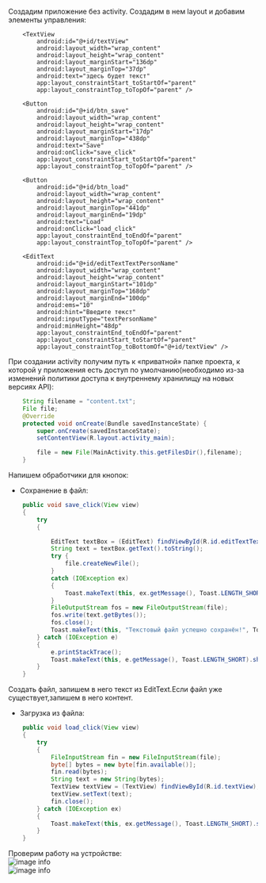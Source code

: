  Создадим приложение без activity. Создадим в нем layout и добавим элементы управления:  
```
	<TextView
        android:id="@+id/textView"
        android:layout_width="wrap_content"
        android:layout_height="wrap_content"
        android:layout_marginStart="136dp"
        android:layout_marginTop="37dp"
        android:text="здесь будет текст"
        app:layout_constraintStart_toStartOf="parent"
        app:layout_constraintTop_toTopOf="parent" />

    <Button
        android:id="@+id/btn_save"
        android:layout_width="wrap_content"
        android:layout_height="wrap_content"
        android:layout_marginStart="17dp"
        android:layout_marginTop="438dp"
        android:text="Save"
        android:onClick="save_click"
        app:layout_constraintStart_toStartOf="parent"
        app:layout_constraintTop_toTopOf="parent" />

    <Button
        android:id="@+id/btn_load"
        android:layout_width="wrap_content"
        android:layout_height="wrap_content"
        android:layout_marginTop="441dp"
        android:layout_marginEnd="19dp"
        android:text="Load"
        android:onClick="load_click"
        app:layout_constraintEnd_toEndOf="parent"
        app:layout_constraintTop_toTopOf="parent" />

    <EditText
        android:id="@+id/editTextTextPersonName"
        android:layout_width="wrap_content"
        android:layout_height="wrap_content"
        android:layout_marginStart="101dp"
        android:layout_marginTop="168dp"
        android:layout_marginEnd="100dp"
        android:ems="10"
        android:hint="Введите текст"
        android:inputType="textPersonName"
        android:minHeight="48dp"
        app:layout_constraintEnd_toEndOf="parent"
        app:layout_constraintStart_toStartOf="parent"
        app:layout_constraintTop_toBottomOf="@+id/textView" />
```  
При создании activity получим путь к «приватной» папке проекта, к которой у приложения есть
 доступ по умолчанию(необходимо из-за изменений политики доступа к внутреннему 
 хранилищу на новых версиях API):  
```Java
	String filename = "content.txt";
    File file;
    @Override
    protected void onCreate(Bundle savedInstanceState) {
        super.onCreate(savedInstanceState);
        setContentView(R.layout.activity_main);

        file = new File(MainActivity.this.getFilesDir(),filename);
    }
```
Напишем обработчики для кнопок:  
- Сохранение в файл:  
```Java
	public void save_click(View view)
    {
        try
        {

            EditText textBox = (EditText) findViewById(R.id.editTextTextPersonName);
            String text = textBox.getText().toString();
            try {
                file.createNewFile();
            }
            catch (IOException ex)
            {
                Toast.makeText(this, ex.getMessage(), Toast.LENGTH_SHORT).show();
            }
            FileOutputStream fos = new FileOutputStream(file);
            fos.write(text.getBytes());
            fos.close();
            Toast.makeText(this, "Текстовый файл успешно сохранён!", Toast.LENGTH_SHORT).show();
        } catch (IOException e)
        {
            e.printStackTrace();
            Toast.makeText(this, e.getMessage(), Toast.LENGTH_SHORT).show();
        }
    }
```  
Cоздать файл, запишем в него текст из EditText.Если файл уже существует,запишем в него контент.
- Загрузка из файла:  
```Java
	public void load_click(View view)
    {
        try
        {
            FileInputStream fin = new FileInputStream(file);
            byte[] bytes = new byte[fin.available()];
            fin.read(bytes);
            String text = new String(bytes);
            TextView textView = (TextView) findViewById(R.id.textView);
            textView.setText(text);
            fin.close();
        } catch (IOException ex)
        {
            Toast.makeText(this, ex.getMessage(), Toast.LENGTH_SHORT).show();
        }
    }
```  
Проверим работу на устройстве:  
![image info](/imgs/mob_lab7_1.jpg)  
![image info](/imgs/mob_lab7_2.jpg)